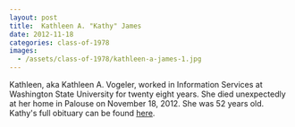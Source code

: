 ```yaml
---
layout: post
title:  Kathleen A. "Kathy" James
date: 2012-11-18
categories: class-of-1978
images:
  - /assets/class-of-1978/kathleen-a-james-1.jpg
---
```

Kathleen, aka Kathleen A. Vogeler, worked in Information Services at Washington State University for twenty eight years. She died unexpectedly at her home in Palouse on November 18, 2012. She was 52 years old. Kathy's full obituary can be found [here](http://tinyurl.com/p68w78k).
